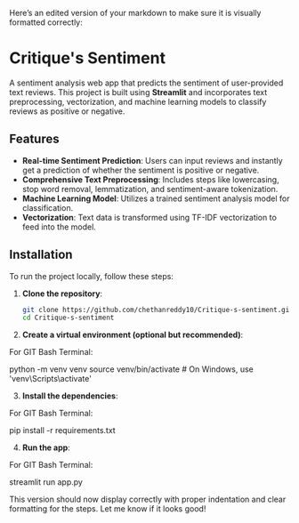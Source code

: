Here’s an edited version of your markdown to make sure it is visually formatted correctly:

# Critique's Sentiment

A sentiment analysis web app that predicts the sentiment of user-provided text reviews. This project is built using **Streamlit** and incorporates text preprocessing, vectorization, and machine learning models to classify reviews as positive or negative.

## Features
- **Real-time Sentiment Prediction**: Users can input reviews and instantly get a prediction of whether the sentiment is positive or negative.
- **Comprehensive Text Preprocessing**: Includes steps like lowercasing, stop word removal, lemmatization, and sentiment-aware tokenization.
- **Machine Learning Model**: Utilizes a trained sentiment analysis model for classification.
- **Vectorization**: Text data is transformed using TF-IDF vectorization to feed into the model.

## Installation

To run the project locally, follow these steps:

1. **Clone the repository**:
   ```bash
   git clone https://github.com/chethanreddy10/Critique-s-sentiment.git
   cd Critique-s-sentiment

2. **Create a virtual environment (optional but recommended)**:

For GIT Bash Terminal:

python -m venv venv
source venv/bin/activate   # On Windows, use 'venv\Scripts\activate'


3. **Install the dependencies**:

For GIT Bash Terminal:

pip install -r requirements.txt


4. **Run the app**:

For GIT Bash Terminal:

streamlit run app.py



This version should now display correctly with proper indentation and clear formatting for the steps. Let me know if it looks good!

